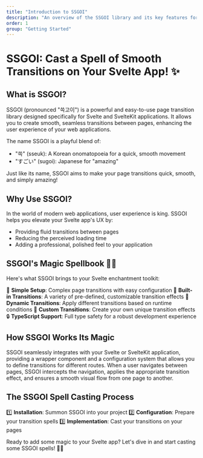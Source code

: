 ```yaml
---
title: "Introduction to SSGOI"
description: "An overview of the SSGOI library and its key features for Svelte applications"
order: 1
group: "Getting Started"
---
```


# SSGOI: Cast a Spell of Smooth Transitions on Your Svelte App! ✨

## What is SSGOI?

SSGOI (pronounced "쓱고이") is a powerful and easy-to-use page transition library designed specifically for Svelte and SvelteKit applications. It allows you to create smooth, seamless transitions between pages, enhancing the user experience of your web applications.

The name SSGOI is a playful blend of:
- "쓱" (sseuk): A Korean onomatopoeia for a quick, smooth movement
- "すごい" (sugoi): Japanese for "amazing"

Just like its name, SSGOI aims to make your page transitions quick, smooth, and simply amazing!

## Why Use SSGOI?

In the world of modern web applications, user experience is king. SSGOI helps you elevate your Svelte app's UX by:

- Providing fluid transitions between pages
- Reducing the perceived loading time
- Adding a professional, polished feel to your application

## SSGOI's Magic Spellbook 🧙‍♂️

Here's what SSGOI brings to your Svelte enchantment toolkit:

🚀 **Simple Setup**: Complex page transitions with easy configuration
🎨 **Built-in Transitions**: A variety of pre-defined, customizable transition effects
📱 **Dynamic Transitions**: Apply different transitions based on runtime conditions
🔧 **Custom Transitions**: Create your own unique transition effects
🔒 **TypeScript Support**: Full type safety for a robust development experience

## How SSGOI Works Its Magic

SSGOI seamlessly integrates with your Svelte or SvelteKit application, providing a wrapper component and a configuration system that allows you to define transitions for different routes. When a user navigates between pages, SSGOI intercepts the navigation, applies the appropriate transition effect, and ensures a smooth visual flow from one page to another.

## The SSGOI Spell Casting Process

1️⃣ **Installation**: Summon SSGOI into your project
2️⃣ **Configuration**: Prepare your transition spells
3️⃣ **Implementation**: Cast your transitions on your pages

Ready to add some magic to your Svelte app? Let's dive in and start casting some SSGOI spells! 🎩✨